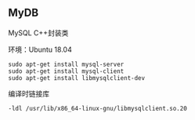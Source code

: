 ## MyDB
MySQL C++封装类

环境：Ubuntu 18.04

```
sudo apt-get install mysql-server
sudo apt-get install mysql-client
sudo apt-get install libmysqlclient-dev
```

编译时链接库
```
-ldl /usr/lib/x86_64-linux-gnu/libmysqlclient.so.20
```
